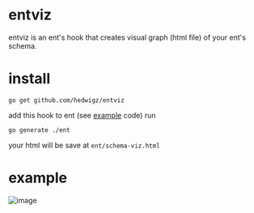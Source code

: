# entviz
entviz is an ent's hook that creates visual graph (html file) of your ent's schema.  
# install
```
go get github.com/hedwigz/entviz
```
add this hook to ent (see [example](examples/ent/entc.go) code)
run
```
go generate ./ent
```
your html will be save at `ent/schema-viz.html`
# example
![image](https://user-images.githubusercontent.com/8277210/129726604-90dda3b5-8e52-4a79-9017-1a106f1110b9.png)
